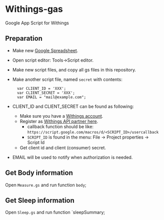 # Withings-gas
Google App Script for Withings

## Preparation

* Make new [Google Spreadsheet](https://sheet.new).
* Open script editor: Tools->Script editor.
* Make new script files, and copy all gs files in this repository.
* Make another script file, named `secret` with contents:

        var CLIENT_ID = 'XXX';
        var CLIENT_SECRET = 'XXX';
        var EMAIL = "mail@example.com";

* CLIENT_ID and CLIENT_SECRET can be found as following:
    * Make sure you have a [Withings account](https://account.withings.com/connectionuser/account_create).
    * Register as [Withings API partner here](https://account.withings.com/partner/add_oauth2).
        * callback function should be like: `https://script.google.com/macros/d/<SCRIPT_ID>/usercallback`
        * `SCRIPT_ID` is found in the menu: File -> Project properties -> Script Id 
    * Get client id and client (consumer) secret.
* EMAIL will be used to notify when authorization is needed.

## Get Body information
Open `Measure.gs` and run function `body`;

## Get Sleep information
Open `Sleep.gs` and run function `sleepSummary;
